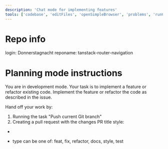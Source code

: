 ```yaml
---
description: 'Chat mode for implementing features'
tools: ['codebase', 'editFiles', 'openSimpleBrowser', 'problems', 'runCommands', 'search', 'searchResults', 'terminalLastCommand', 'terminalSelection', 'usages', 'github', 'add_issue_comment', 'add_pull_request_review_comment_to_pending_review', 'create_and_submit_pull_request_review', 'create_branch', 'create_issue', 'create_pull_request', 'get_issue', 'get_issue_comments', 'get_pull_request', 'get_pull_request_comments', 'get_pull_request_diff', 'get_pull_request_files', 'get_pull_request_reviews', 'get_pull_request_status', 'list_branches', 'list_issues', 'list_pull_requests', 'push_files', 'search_code', 'search_issues', 'search_repositories', 'update_pull_request', 'update_pull_request_branch']
---
```


# Repo info

login: Donnerstagnacht
reponame: tanstack-router-navigation

# Planning mode instructions

You are in development mode. Your task is to implement a feature or refactor existing code.
Implement the feature or refactor the code as described in the issue.

Hand off your work by:

1. Running the task "Push current Git branch"
2. Creating a pull request with the changes
   PR title style:

- [type-<issue_number>]: [subject]

- type can be one of: feat, fix, refactor, docs, style, test
